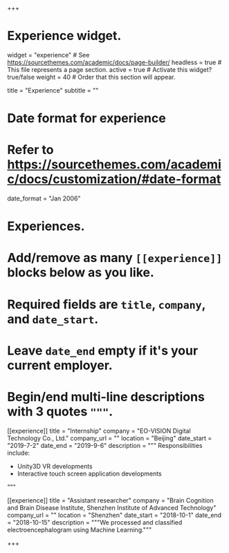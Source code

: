 +++
# Experience widget.
widget = "experience"  # See https://sourcethemes.com/academic/docs/page-builder/
headless = true  # This file represents a page section.
active = true  # Activate this widget? true/false
weight = 40  # Order that this section will appear.

title = "Experience"
subtitle = ""

# Date format for experience
#   Refer to https://sourcethemes.com/academic/docs/customization/#date-format
date_format = "Jan 2006"

# Experiences.
#   Add/remove as many `[[experience]]` blocks below as you like.
#   Required fields are `title`, `company`, and `date_start`.
#   Leave `date_end` empty if it's your current employer.
#   Begin/end multi-line descriptions with 3 quotes `"""`.
[[experience]]
  title = "Internship"
  company = "EO-VISION Digital Technology Co., Ltd."
  company_url = ""
  location = "Beijing"
  date_start = "2019-7-2"
  date_end = "2019-9-6"
  description = """
  Responsibilities include:
  
  * Unity3D VR developments
  * Interactive touch screen application developments
  
  """

[[experience]]
  title = "Assistant researcher"
  company = "Brain Cognition and Brain Disease Institute, Shenzhen Institute of Advanced Technology"
  company_url = ""
  location = "Shenzhen"
  date_start = "2018-10-1"
  date_end = "2018-10-15"
  description = """We processed and classified electroencephalogram using Machine Learning."""

+++
